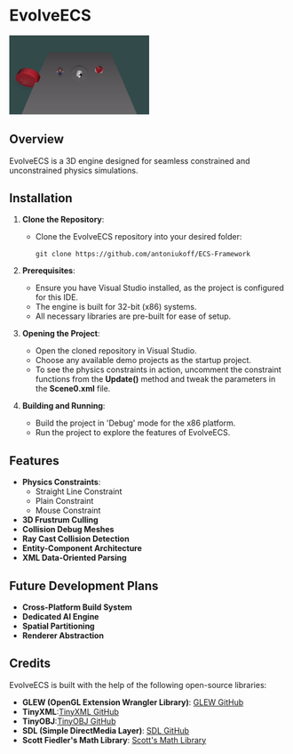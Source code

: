 # EvolveECS

<p align="left">
  <img src="/EvolveECS/branding/EvolveECS.gif" alt="InfernoEngine Logo" width="50%"/>
</p>


## Overview
EvolveECS is a 3D engine designed for seamless constrained and unconstrained physics simulations.

## Installation
1. **Clone the Repository**: 
   - Clone the EvolveECS repository into your desired folder:
     ```
     git clone https://github.com/antoniukoff/ECS-Framework
     ```

2. **Prerequisites**:
   - Ensure you have Visual Studio installed, as the project is configured for this IDE.
   - The engine is built for 32-bit (x86) systems.
   - All necessary libraries are pre-built for ease of setup.

3. **Opening the Project**:
   - Open the cloned repository in Visual Studio.
   - Choose any available demo projects as the startup project.
   - To see the physics constraints in action, uncomment the constraint functions from the **Update()** method and tweak the parameters in the **Scene0.xml** file.

4. **Building and Running**:
   - Build the project in 'Debug' mode for the x86 platform.
   - Run the project to explore the features of EvolveECS.

## Features
- **Physics Constraints**:
  - Straight Line Constraint
  - Plain Constraint
  - Mouse Constraint
- **3D Frustrum Culling**
- **Collision Debug Meshes**
- **Ray Cast Collision Detection**
- **Entity-Component Architecture**
- **XML Data-Oriented Parsing**



## Future Development Plans
- **Cross-Platform Build System**
- **Dedicated AI Engine**
- **Spatial Partitioning**
- **Renderer Abstraction**

## Credits
EvolveECS is built with the help of the following open-source libraries:
- **GLEW (OpenGL Extension Wrangler Library)**: [GLEW GitHub](https://github.com/nigels-com/glew)
- **TinyXML**:[TinyXML GitHub](https://github.com/leethomason/tinyxml2)
- **TinyOBJ**:[TinyOBJ GitHub](https://github.com/tinyobjloader/tinyobjloader)
- **SDL (Simple DirectMedia Layer)**: [SDL GitHub](https://github.com/libsdl-org/SDL)
- **Scott Fiedler's Math Library**: [Scott's Math Library](https://github.com/ScottFielder?tab=repositories)
